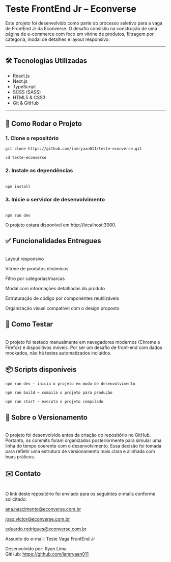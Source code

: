 # Teste FrontEnd Jr – Econverse

Este projeto foi desenvolvido como parte do processo seletivo para a vaga de FrontEnd Jr da Econverse. O desafio consistiu na construção de uma página de e-commerce com foco em vitrine de produtos, filtragem por categoria, modal de detalhes e layout responsivo.

---

## 🛠 Tecnologias Utilizadas

- React.js  
- Next.js  
- TypeScript  
- SCSS (SASS)  
- HTML5 & CSS3  
- Git & GitHub  

---

## 🚀 Como Rodar o Projeto

### 1. Clone o repositório
```git clone https://github.com/iamryaan011/teste-econverse.git```

```cd teste-econverse```

### 2. Instale as dependências
<br />```npm install```

### 3. Inicie o servidor de desenvolvimento

<br />```npm run dev```

O projeto estará disponível em http://localhost:3000.

## ✅ Funcionalidades Entregues
<br />Layout responsivo

Vitrine de produtos dinâmicos

Filtro por categorias/marcas

Modal com informações detalhadas do produto

Estruturação de código por componentes reutilizáveis

Organização visual compatível com o design proposto

## 🧪 Como Testar
<br />O projeto foi testado manualmente em navegadores modernos (Chrome e Firefox) e dispositivos móveis.
Por ser um desafio de front-end com dados mockados, não há testes automatizados incluídos.

## 📦 Scripts disponíveis<br />
```npm run dev — inicia o projeto em modo de desenvolvimento```

```npm run build — compila o projeto para produção```

```npm run start — executa o projeto compilado```

## 📝 Sobre o Versionamento
<br />O projeto foi desenvolvido antes da criação do repositório no GitHub.
Portanto, os commits foram organizados posteriormente para simular uma linha do tempo coerente com o desenvolvimento.
Essa decisão foi tomada para refletir uma estrutura de versionamento mais clara e alinhada com boas práticas.

## ✉️ Contato
<br />O link deste repositório foi enviado para os seguintes e-mails conforme solicitado:

ana.nascimento@econverse.com.br

joao.victor@econverse.com.br

eduardo.rodrigues@econverse.com.br

Assunto do e-mail: Teste Vaga FrontEnd Jr

Desenvolvido por: Ryan Lima
<br />GitHub: https://github.com/iamryaan011
